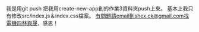 我是用git push 把我用create-new-app創的作業3資料夾push上來。
基本上我只有修改src/index.js＆index.css檔案。
有問題請email到shex.ck@gmail.com找電機四林與晟，感恩！
